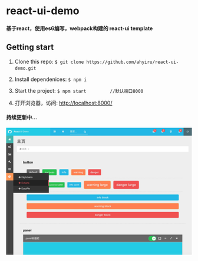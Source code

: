 # react-ui-demo
#### 基于react，使用es6编写，webpack构建的 react-ui template

## Getting start
1. Clone this repo:
`
$ git clone https://github.com/ahyiru/react-ui-demo.git
`

2. Install dependenices:
`
$ npm i
`

3. Start the project:
`
$ npm start 		//默认端口8000
`

4. 打开浏览器，访问: [http://localhost:8000/](http://localhost:8000/)

#### 持续更新中...

![ds](doc/ds.png)
